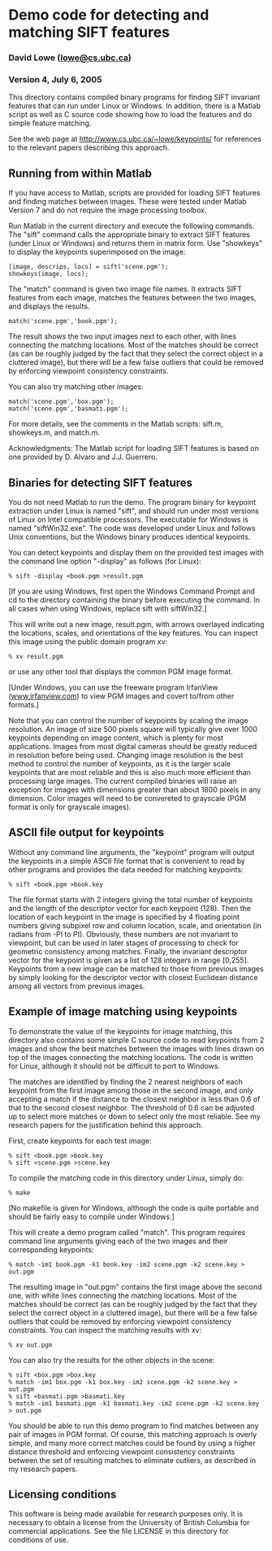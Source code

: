 # Demo code for detecting and matching SIFT features

### David Lowe (lowe@cs.ubc.ca)

### Version 4, July 6, 2005

This directory contains compiled binary programs for finding SIFT
invariant features that can run under Linux or Windows.  In addition,
there is a Matlab script as well as C source code showing how to load
the features and do simple feature matching.

See the web page at http://www.cs.ubc.ca/~lowe/keypoints/ 
for references to the relevant papers describing this approach.


## Running from within Matlab

If you have access to Matlab, scripts are provided for loading SIFT
features and finding matches between images.  These were tested under
Matlab Version 7 and do not require the image processing toolbox.

Run Matlab in the current directory and execute the following
commands.  The "sift" command calls the appropriate binary to extract
SIFT features (under Linux or Windows) and returns them in matrix
form.  Use "showkeys" to display the keypoints superimposed on the
image:

```
[image, descrips, locs] = sift('scene.pgm');
showkeys(image, locs);
```

The "match" command is given two image file names.  It extracts SIFT
features from each image, matches the features between the two images,
and displays the results.

```
match('scene.pgm','book.pgm');
```

The result shows the two input images next to each other, with lines
connecting the matching locations.  Most of the matches should be
correct (as can be roughly judged by the fact that they select the
correct object in a cluttered image), but there will be a few false
outliers that could be removed by enforcing viewpoint consistency
constraints.

You can also try matching other images:

```
match('scene.pgm','box.pgm');
match('scene.pgm','basmati.pgm');
```

For more details, see the comments in the Matlab scripts: sift.m,
showkeys.m, and match.m.

Acknowledgments: The Matlab script for loading SIFT features is based
on one provided by D. Alvaro and J.J. Guerrero.


## Binaries for detecting SIFT features

You do not need Matlab to run the demo.  The program binary for
keypoint extraction under Linux is named "sift", and should run under
most versions of Linux on Intel compatible processors.  The executable
for Windows is named "siftWin32.exe".  The code was developed under
Linux and follows Unix conventions, but the Windows binary produces
identical keypoints.

You can detect keypoints and display them on the provided test images
with the command line option "-display" as follows (for Linux):

```
% sift -display <book.pgm >result.pgm
```

[If you are using Windows, first open the Windows Command Prompt and
cd to the directory containing the binary before executing the
command.  In all cases when using Windows, replace sift with
siftWin32.]

This will write out a new image, result.pgm, with arrows overlayed
indicating the locations, scales, and orientations of the key
features.  You can inspect this image using the public domain program xv:

```
% xv result.pgm
```

or use any other tool that displays the common PGM image format.  

[Under Windows, you can use the freeware program IrfanView (www.irfanview.com)
to view PGM images and covert to/from other formats.]

Note that you can control the number of keypoints by scaling the image
resolution.  An image of size 500 pixels square will typically give
over 1000 keypoints depending on image content, which is plenty for
most applications.  Images from most digital cameras should be greatly
reduced in resolution before being used.  Changing image resolution is
the best method to control the number of keypoints, as it is the
larger scale keypoints that are most reliable and this is also much
more efficient than processing large images.  The current compiled
binaries will raise an exception for images with dimensions greater
than about 1800 pixels in any dimension.  Color images will need to
be convereted to grayscale (PGM format is only for grayscale images).

## ASCII file output for keypoints

Without any command line arguments, the "keypoint" program will
output the keypoints in a simple ASCII file format that
is convenient to read by other programs and provides the data needed
for matching keypoints:

```
% sift <book.pgm >book.key
```

The file format starts with 2 integers giving the total number of
keypoints and the length of the descriptor vector for each keypoint
(128). Then the location of each keypoint in the image is specified by
4 floating point numbers giving subpixel row and column location,
scale, and orientation (in radians from -PI to PI).  Obviously, these
numbers are not invariant to viewpoint, but can be used in later
stages of processing to check for geometric consistency among matches.
Finally, the invariant descriptor vector for the keypoint is given as
a list of 128 integers in range [0,255].  Keypoints from a new image
can be matched to those from previous images by simply looking for the
descriptor vector with closest Euclidean distance among all vectors
from previous images.

## Example of image matching using keypoints

To demonstrate the value of the keypoints for image matching, this
directory also contains some simple C source code to read keypoints from
2 images and show the best matches between the images with lines drawn
on top of the images connecting the matching locations.  The code is
written for Linux, although it should not be difficult to port to Windows.

The matches are identified by finding the 2 nearest neighbors of each
keypoint from the first image among those in the second image, and
only accepting a match if the distance to the closest neighbor is less
than 0.6 of that to the second closest neighbor.  The threshold of 0.6
can be adjusted up to select more matches or down to select only the
most reliable.  See my research papers for the justification behind
this approach.

First, create keypoints for each test image:

```
% sift <book.pgm >book.key
% sift <scene.pgm >scene.key
```

To compile the matching code in this directory under Linux, simply do:

```
% make
```

[No makefile is given for Windows, although the code is quite portable
and should be fairly easy to compile under Windows.]

This will create a demo program called "match".  This program
requires command line arguments giving each of the two images and
their corresponding keypoints:

```
% match -im1 book.pgm -k1 book.key -im2 scene.pgm -k2 scene.key > out.pgm
```

The resulting image in "out.pgm" contains the first image above the
second one, with white lines connecting the matching locations.  Most
of the matches should be correct (as can be roughly judged by the fact
that they select the correct object in a cluttered image), but there
will be a few false outliers that could be removed by enforcing
viewpoint consistency constraints.  You can inspect the matching
results with xv:

```
% xv out.pgm
```

You can also try the results for the other objects in the scene:

```
% sift <box.pgm >box.key
% match -im1 box.pgm -k1 box.key -im2 scene.pgm -k2 scene.key > out.pgm
% sift <basmati.pgm >basmati.key
% match -im1 basmati.pgm -k1 basmati.key -im2 scene.pgm -k2 scene.key > out.pgm
```

You should be able to run this demo program to find matches between
any pair of images in PGM format.  Of course, this matching approach
is overly simple, and many more correct matches could be found by
using a higher distance threshold and enforcing viewpoint consistency
constraints between the set of resulting matches to eliminate
outliers, as described in my research papers.


## Licensing conditions

This software is being made available for research purposes only.  It
is necessary to obtain a license from the University of British
Columbia for commercial applications.  See the file LICENSE in this
directory for conditions of use.

